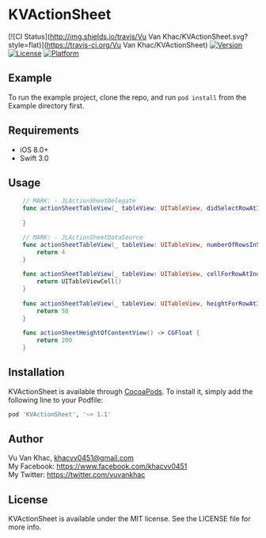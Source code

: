 # KVActionSheet

[![CI Status](http://img.shields.io/travis/Vu Van Khac/KVActionSheet.svg?style=flat)](https://travis-ci.org/Vu Van Khac/KVActionSheet)
[![Version](https://img.shields.io/cocoapods/v/KVActionSheet.svg?style=flat)](http://cocoapods.org/pods/KVActionSheet)
[![License](https://img.shields.io/cocoapods/l/KVActionSheet.svg?style=flat)](http://cocoapods.org/pods/KVActionSheet)
[![Platform](https://img.shields.io/cocoapods/p/KVActionSheet.svg?style=flat)](http://cocoapods.org/pods/KVActionSheet)

## Example

To run the example project, clone the repo, and run `pod install` from the Example directory first.

## Requirements

* iOS 8.0+
* Swift 3.0

## Usage
```swift
    // MARK: - JLActionSheetDelegate
    func actionSheetTableView(_ tableView: UITableView, didSelectRowAtIndexPath indexPath: IndexPath) {
        
    }
```

```swift
    // MARK: - JLActionSheetDataSource
    func actionSheetTableView(_ tableView: UITableView, numberOfRowsInSection section: Int) -> Int {
        return 4
    }
    
    func actionSheetTableView(_ tableView: UITableView, cellForRowAtIndexPath indexPath: IndexPath) -> UITableViewCell {
        return UITableViewCell()
    }
    
    func actionSheetTableView(_ tableView: UITableView, heightForRowAtIndexPath indexPath: IndexPath) -> CGFloat {
        return 50
    }
    
    func actionSheetHeightOfContentView() -> CGFloat {
        return 200
    }
```

## Installation

KVActionSheet is available through [CocoaPods](http://cocoapods.org). To install
it, simply add the following line to your Podfile:

```ruby
pod 'KVActionSheet', '~> 1.1'
```

## Author

Vu Van Khac, khacvv0451@gmail.com <br />
My Facebook: https://www.facebook.com/khacvv0451  <br />
My Twitter: https://twitter.com/vuvankhac  <br />

## License

KVActionSheet is available under the MIT license. See the LICENSE file for more info.
